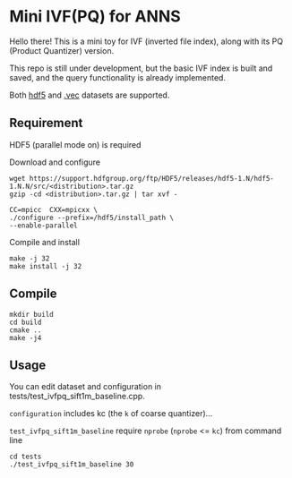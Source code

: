 # Mini IVF(PQ) for ANNS

Hello there! This is a mini toy for IVF (inverted file index), along with its PQ (Product Quantizer) version. 

This repo is still under development, but the basic IVF index is built and saved, and the query functionality is already implemented.

Both [hdf5](https://github.com/erikbern/ann-benchmarks/tree/main#data-sets) and [.vec](http://corpus-texmex.irisa.fr/) datasets are supported. 


## Requirement
HDF5 (parallel mode on) is required

Download and configure

```shell
wget https://support.hdfgroup.org/ftp/HDF5/releases/hdf5-1.N/hdf5-1.N.N/src/<distribution>.tar.gz
gzip -cd <distribution>.tar.gz | tar xvf -

CC=mpicc  CXX=mpicxx \
./configure --prefix=/hdf5/install_path \
--enable-parallel
```

Compile and install

```shell
make -j 32
make install -j 32
```

## Compile

```shell
mkdir build
cd build
cmake ..
make -j4
```

## Usage

You can edit dataset and configuration in tests/test_ivfpq_sift1m_baseline.cpp. 

`configuration` includes kc (the `k` of coarse quantizer)...

`test_ivfpq_sift1m_baseline` require `nprobe` (`nprobe` <= `kc`) from command line

```shell
cd tests
./test_ivfpq_sift1m_baseline 30
```